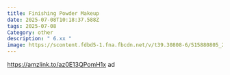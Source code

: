 ```yaml
---
title: Finishing Powder Makeup
date: 2025-07-08T10:18:37.588Z
tags: 2025-07-08
Category: other
description: " 6.xx "
image: https://scontent.fdbd5-1.fna.fbcdn.net/v/t39.30808-6/515880805_24579547084976060_16466908118634424_n.jpg?_nc_cat=106&ccb=1-7&_nc_sid=aa7b47&_nc_ohc=xxhAiX9s31YQ7kNvwFnBJM2&_nc_oc=AdkVYgY6c3-hJ_PRrRjxRCeYFYHbGLJXGeNb3QEzkTTZsfES2lyDSe5oJRNwErrP8VUdtVpT5qZjeR8RAyYE0-mN&_nc_zt=23&_nc_ht=scontent.fdbd5-1.fna&_nc_gid=VorKjoxqY1JxrrxJMl27SQ&oh=00_AfS0JI5bLaY5PZAd9T9jdliFYtp0Qf0vDM0VL68jgUQgEw&oe=6872DA6A
---
```

https://amzlink.to/az0E13QPomH1x  ad